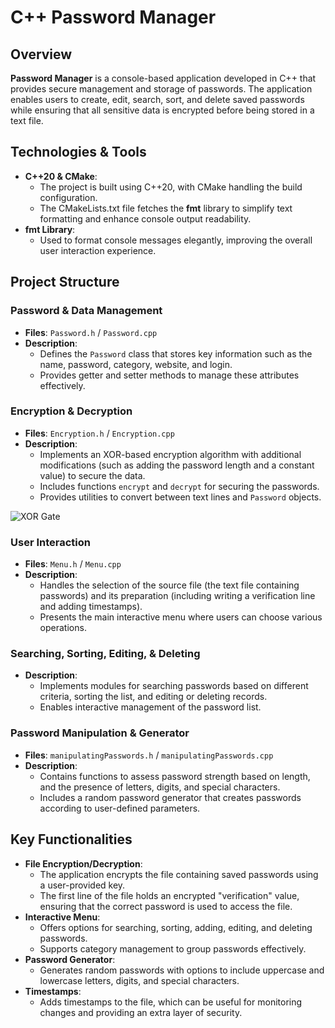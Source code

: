 # C++ Password Manager

## Overview
**Password Manager** is a console-based application developed in C++ that provides secure management and storage of passwords. The application enables users to create, edit, search, sort, and delete saved passwords while ensuring that all sensitive data is encrypted before being stored in a text file.

## Technologies & Tools
- **C++20 & CMake**:  
  - The project is built using C++20, with CMake handling the build configuration.
  - The CMakeLists.txt file fetches the **fmt** library to simplify text formatting and enhance console output readability.  
- **fmt Library**:  
  - Used to format console messages elegantly, improving the overall user interaction experience.

## Project Structure
### Password & Data Management
- **Files**: `Password.h` / `Password.cpp`
- **Description**:  
  - Defines the `Password` class that stores key information such as the name, password, category, website, and login.
  - Provides getter and setter methods to manage these attributes effectively.

### Encryption & Decryption
- **Files**: `Encryption.h` / `Encryption.cpp`
- **Description**:  
  - Implements an XOR-based encryption algorithm with additional modifications (such as adding the password length and a constant value) to secure the data.
  - Includes functions `encrypt` and `decrypt` for securing the passwords.
  - Provides utilities to convert between text lines and `Password` objects.

![XOR Gate](https://www.google.com/imgres?q=xor%20gate&imgurl=https%3A%2F%2Fwww.analog.com%2Fen%2F_%2Fmedia%2Fanalog%2Fen%2Fdesign-center%2Fglossary%2Fxor-gate-symbol.jpg%3Frev%3Db3d6c2e239cd4f6eba77eacf0b65be9c&imgrefurl=https%3A%2F%2Fwww.analog.com%2Fen%2Fresources%2Fglossary%2Fxor-gate.html&docid=eXEGOswbb7Td5M&tbnid=QuUwKrjdh7ZMpM&vet=12ahUKEwiS6bXxzsCLAxV1FhAIHS9NB8QQM3oECBsQAA..i&w=326&h=206&hcb=2&ved=2ahUKEwiS6bXxzsCLAxV1FhAIHS9NB8QQM3oECBsQAA)

### User Interaction
- **Files**: `Menu.h` / `Menu.cpp`
- **Description**:  
  - Handles the selection of the source file (the text file containing passwords) and its preparation (including writing a verification line and adding timestamps).
  - Presents the main interactive menu where users can choose various operations.

### Searching, Sorting, Editing, & Deleting
- **Description**:  
  - Implements modules for searching passwords based on different criteria, sorting the list, and editing or deleting records.
  - Enables interactive management of the password list.

### Password Manipulation & Generator
- **Files**: `manipulatingPasswords.h` / `manipulatingPasswords.cpp`
- **Description**:  
  - Contains functions to assess password strength based on length, and the presence of letters, digits, and special characters.
  - Includes a random password generator that creates passwords according to user-defined parameters.

## Key Functionalities
- **File Encryption/Decryption**:  
  - The application encrypts the file containing saved passwords using a user-provided key.
  - The first line of the file holds an encrypted "verification" value, ensuring that the correct password is used to access the file.
- **Interactive Menu**:  
  - Offers options for searching, sorting, adding, editing, and deleting passwords.
  - Supports category management to group passwords effectively.
- **Password Generator**:  
  - Generates random passwords with options to include uppercase and lowercase letters, digits, and special characters.
- **Timestamps**:  
  - Adds timestamps to the file, which can be useful for monitoring changes and providing an extra layer of security.
